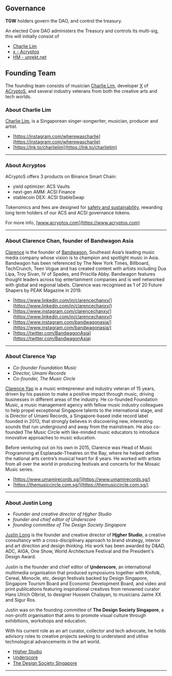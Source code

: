 ## Governance

**TGW** holders govern the DAO, and control the treasury. 

An elected Core DAO administers the Treasury and controls its multi-sig, this will initially consist of 
* [Charlie Lim](https://instagram.com/wherewascharlie)
* [x - Acryptos](https://twitter.com/acryptosx)
* [HM - unrekt.net](https://twitter.com/getunrekt)


## Founding Team

The founding team consists of musician [Charlie Lim](https://instagram.com/wherewascharlie), developer [X](https://twitter.com/acryptosx) of [ACryptoS](https://acryptos.com), and several industry veterans from both the creative arts and tech worlds.


### About Charlie Lim
[Charlie Lim](https://en.wikipedia.org/wiki/Charlie_Lim), is a Singaporean singer-songwriter, musician, producer and artist.
* [https://instagram.com/wherewascharlie](https://instagram.com/wherewascharlie)
* [https://lnk.to/charlielim](https://lnk.to/charlielim)

---

### About Acryptos
ACryptoS offers 3 products on Binance Smart Chain: 
* yield optimizer: ACS Vaults
* next-gen AMM: ACSI Finance
* stablecoin DEX: ACSI StableSwap

Tokenomics and fees are designed for [safety and sustainability](https://medium.com/acryptos/what-sets-acryptos-apart-d6345e2f5d7f), rewarding long term holders of our ACS and ACSI governance tokens.

For more info, [www.acryptos.com](https://www.acryptos.com)

---

### About Clarence Chan, founder of Bandwagon Asia
[Clarence](https://twitter.com/clarencechanxy) is the founder of [Bandwagon](https://www.bandwagon.asia/about), Southeast Asia’s leading music media company whose vision is to champion and spotlight music in Asia. Bandwagon has been referenced by The New York Times, Billboard, TechCrunch, Teen Vogue and has created content with artists including Dua Lipa, Troy Sivan, IV of Spades, and Priscilla Abby. Bandwagon features thought leaders across top entertainment companies and is well networked with global and regional labels. Clarence was recognised as 1 of 20 Future Shapers by PEAK Magazine in 2019. 

* [https://www.linkedin.com/in/clarencechanxy/](https://www.linkedin.com/in/clarencechanxy/)
* [https://www.instagram.com/clarencechanxy/](https://www.linkedin.com/in/clarencechanxy/)
* [https://www.instagram.com/bandwagonasia/](https://www.instagram.com/bandwagonasia/)
* [https://twitter.com/BandwagonAsia](https://twitter.com/BandwagonAsia)

---

### About Clarence Yap
* *Co-founder Foundation Music*
* *Director, Umami Records*
* *Co-founder, The Music Circle*

[Clarence Yap](https://www.linkedin.com/in/clarenceyap/) is a music entrepreneur and industry veteran of 15 years, driven by his passion to make a positive impact through music, driving businesses in different areas of the industry. He co-founded Foundation Music, a music management agency with fellow music industry colleagues to help propel exceptional Singapore talents to the international stage, and is Director of Umami Records, a Singapore-based indie record label founded in 2013, that strongly believes in discovering new, interesting sounds that run underground and away from the mainstream. He also co-founded The Music Circle with like-minded music educators to introduce innovative approaches to music education.

Before venturing out on his own in 2015, Clarence was Head of Music Programming at Esplanade-Theatres on the Bay, where he helped define the national arts centre’s musical heart for 8 years. He worked with artists from all over the world in producing festivals and concerts for the Mosaic Music series.

* [https://www.umamirecords.sg/](https://www.umamirecords.sg/)
* [https://themusiccircle.com.sg/](https://themusiccircle.com.sg/)

---

### About Justin Long
* *Founder and creative director of Hjgher Studio*
* *founder and chief editor of Underscore*
* *founding committee of The Design Society Singapore*

[Justin Long](https://www.instagram.com/_justinlong/) is the founder and creative director of **Hjgher Studio**, a creative consultancy with a cross-disciplinary approach to brand strategy, interior and art direction and design thinking. His work has been awarded by D&AD, ADC, AIGA, One Show, World Architecture Festival and the President's Design Award. 

Justin is the founder and chief editor of **U̲nderscore**, an international multimedia organisation that produced symposiums together with Kinfolk, Cereal, Monocle, etc, design festivals backed by Design Singapore, Singapore Tourism Board and Economic Development Board, and video and print publications featuring inspirational creatives from renowned curator Hans Ulrich Olbrist, to designer Hussein Chalayan, to musicians Jaime XX and Sigur Ros. 

Justin was on the founding committee of **The Design Society Singapore**, a non-profit organisation that aims to promote visual culture through exhibitions, workshops and education. 

With his current role as an art curator, collector and tech advocate, he holds advisory roles to creative projects seeking to understand and utilise technological advancements in the art world.

* [Hjgher Studio](https://www.instagram.com/hjgher/)
* [U̲nderscore](https://www.instagram.com/underscoremag/)
* [The Design Society Singapore](https://www.instagram.com/designsocietysg/)

---
